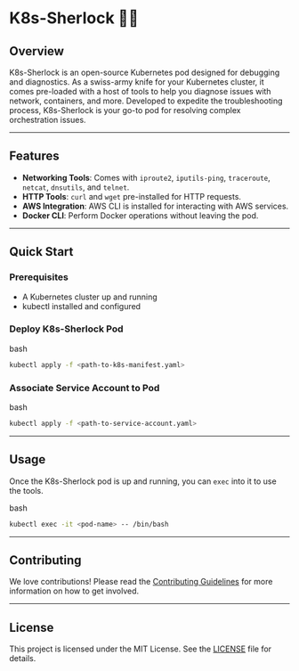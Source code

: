 # K8s-Sherlock 🕵️‍♂️

Overview
--------

K8s-Sherlock is an open-source Kubernetes pod designed for debugging and diagnostics. As a swiss-army knife for your Kubernetes cluster, it comes pre-loaded with a host of tools to help you diagnose issues with network, containers, and more. Developed to expedite the troubleshooting process, K8s-Sherlock is your go-to pod for resolving complex orchestration issues.

---

Features
--------

* **Networking Tools**: Comes with `iproute2`, `iputils-ping`, `traceroute`, `netcat`, `dnsutils`, and `telnet`.
* **HTTP Tools**: `curl` and `wget` pre-installed for HTTP requests.
* **AWS Integration**: AWS CLI is installed for interacting with AWS services.
* **Docker CLI**: Perform Docker operations without leaving the pod.

---

Quick Start
-----------

### Prerequisites

* A Kubernetes cluster up and running
* kubectl installed and configured

### Deploy K8s-Sherlock Pod

bash

```bash
kubectl apply -f <path-to-k8s-manifest.yaml>
```

### Associate Service Account to Pod

bash

```bash
kubectl apply -f <path-to-service-account.yaml>
```

---

Usage
-----

Once the K8s-Sherlock pod is up and running, you can `exec` into it to use the tools.

bash

```bash
kubectl exec -it <pod-name> -- /bin/bash
```

---

Contributing
------------

We love contributions! Please read the [Contributing Guidelines](CONTRIBUTING.md) for more information on how to get involved.

---

License
-------

This project is licensed under the MIT License. See the [LICENSE](LICENSE.md) file for details.
